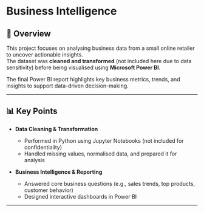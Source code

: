 # Business Intelligence

## 📖 Overview  
This project focuses on analysing business data from a small online retailer to uncover actionable insights.  
The dataset was **cleaned and transformed** (not included here due to data sensitivity) before being visualised using **Microsoft Power BI**.  

The final Power BI report highlights key business metrics, trends, and insights to support data-driven decision-making.  

---

## 📊 Key Points 
- **Data Cleaning & Transformation**  
  - Performed in Python using Jupyter Notebooks (not included for confidentiality)  
  - Handled missing values, normalised data, and prepared it for analysis  

- **Business Intelligence & Reporting**  
  - Answered core business questions (e.g., sales trends, top products, customer behavior)  
  - Designed interactive dashboards in Power BI  
---
